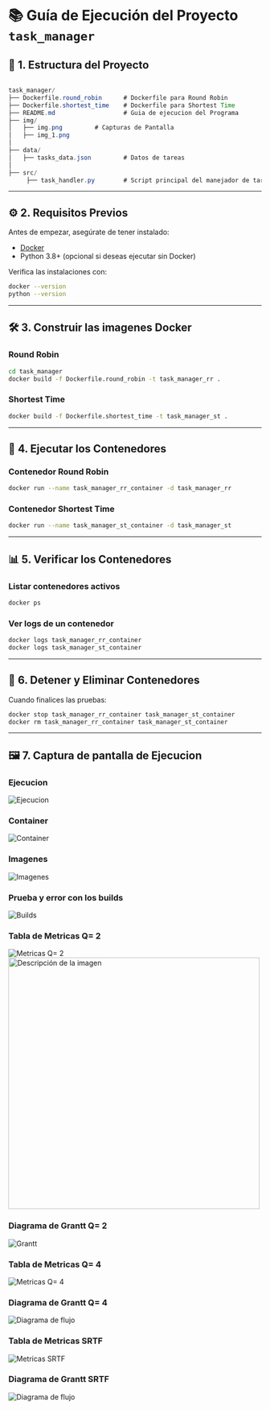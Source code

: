 # 📚 **Guía de Ejecución del Proyecto `task_manager`**

## 📂 **1. Estructura del Proyecto**
```java

task_manager/
├── Dockerfile.round_robin      # Dockerfile para Round Robin
├── Dockerfile.shortest_time    # Dockerfile para Shortest Time
├── README.md                   # Guia de ejecucion del Programa
├── img/
│   ├── img.png         # Capturas de Pantalla
│   ├── img_1.png      
│  
├── data/
│   ├── tasks_data.json         # Datos de tareas
│
├── src/
     ├── task_handler.py        # Script principal del manejador de tareas
```
---

## ⚙️ **2. Requisitos Previos**

Antes de empezar, asegúrate de tener instalado:

- [Docker](https://www.docker.com/)
- Python 3.8+ (opcional si deseas ejecutar sin Docker)

Verifica las instalaciones con:

```bash
docker --version
python --version
```
---
## 🛠️ **3. Construir las imagenes Docker**
### Round Robin
```bash
cd task_manager
docker build -f Dockerfile.round_robin -t task_manager_rr .
```
### Shortest Time
```bash
docker build -f Dockerfile.shortest_time -t task_manager_st .
```

---

## 🚀 **4. Ejecutar los Contenedores**

### Contenedor Round Robin
```bash
docker run --name task_manager_rr_container -d task_manager_rr
```
### Contenedor Shortest Time
```bash
docker run --name task_manager_st_container -d task_manager_st
```

---

## 📊 **5. Verificar los Contenedores**
### Listar contenedores activos
```bash
docker ps
```
### Ver logs de un contenedor
```bash
docker logs task_manager_rr_container
docker logs task_manager_st_container
```

---
## 🛑 **6. Detener y Eliminar Contenedores**

Cuando finalices las pruebas:
```bash
docker stop task_manager_rr_container task_manager_st_container
docker rm task_manager_rr_container task_manager_st_container
```
---
## 🖼️ **7. Captura de pantalla de Ejecucion**
### Ejecucion
![Ejecucion](img/img.png)

### Container
![Container](img/img_1.png)

### Imagenes
![Imagenes](img/img_2.png)

### Prueba y error con los builds
![Builds](img/img_3.png)

### Tabla de Metricas Q= 2
![Metricas Q= 2](img/img_4.png)
<img src="img/img_4.png" alt="Descripción de la imagen" width="500">

### Diagrama de Grantt Q= 2
![Grantt](img/img_7.png)

### Tabla de Metricas Q= 4
![Metricas Q= 4](img/img_5.png)

### Diagrama de Grantt Q= 4
![Diagrama de flujo](img/img_8.png)

### Tabla de Metricas SRTF
![Metricas SRTF](img/img_6.png)

### Diagrama de Grantt SRTF
![Diagrama de flujo](img/img_9.png)
